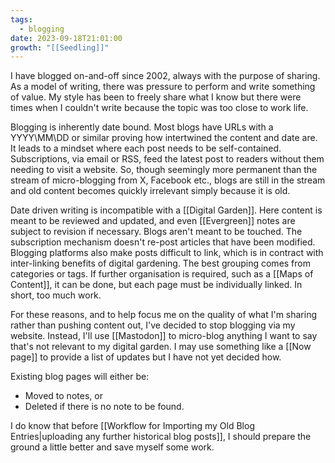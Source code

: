 ```yaml
---
tags:
  - blogging
date: 2023-09-18T21:01:00
growth: "[[Seedling]]"
---
```

I have blogged on-and-off since 2002, always with the purpose of sharing. As a model of writing, there was pressure to perform and write something of value. My style has been to freely share what I know but there were times when I couldn't write because the topic was too close to work life.

Blogging is inherently date bound. Most blogs have URLs with a YYYY\MM\DD or similar  proving how intertwined the content and date are. It leads to a mindset where each post needs to be self-contained. Subscriptions, via email or RSS, feed the latest post to readers without them needing to visit a website. So, though seemingly more permanent than the stream of micro-blogging from X, Facebook etc., blogs are still in the stream and old content becomes quickly irrelevant simply because it is old.

Date driven writing is incompatible with a [[Digital Garden]]. Here content is meant to be reviewed and updated, and even [[Evergreen]] notes are subject to revision if necessary. Blogs aren't meant to be touched. The subscription mechanism doesn't re-post articles that have been modified. Blogging platforms also make posts difficult to link, which is in contract with inter-linking benefits of digital gardening. The best grouping comes from categories or tags. If further organisation is required, such as a [[Maps of Content]], it can be done, but each page must be individually linked. In short, too much work. 

For these reasons, and to help focus me on the quality of what I'm sharing rather than pushing content out, I've decided to stop blogging via my website. Instead, I'll use [[Mastodon]] to micro-blog anything I want to say that's not relevant to my digital garden. I may use something like a [[Now page]] to provide a list of updates but I have not yet decided how.

Existing blog pages will either be:
- Moved to notes, or
- Deleted if there is no note to be found. 

I do know that before [[Workflow for Importing my Old Blog Entries|uploading any further historical blog posts]], I should prepare the ground a little better and save myself some work.
